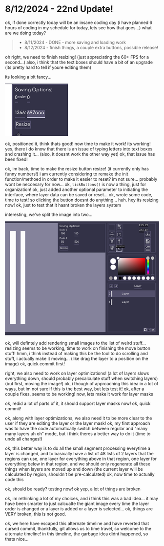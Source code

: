 # 8/12/2024 - 22nd Update!

ok, if done correctly today will be an insane coding day (i have planned 6 hours of coding in my schedule for today, lets see how that goes...) what are we doing today?

> - 8/11/2024 - DONE - more saving and loading work
> - 8/12/2024 - finish things, a couple extra buttons, possible release!

oh right, we need to finish resizing! (just appreciating the 60+ FPS for a second...) also, i think that the text boxes should have a bit of an upgrade (its pretty hard to tell if youre editing them)

its looking a bit fancy...

![alt text](</updatelogs/images/082024/08122024 - 1.png>)

ok, positioned it, think thats good! now time to make it work! its working! yes, there i do know that there is an issue of typing letters into text boxes and crashing it... (also, it doesnt work the other way yet) ok, that issue has been fixed! 

ok, im back, time to make the resize button resize! (it currently only has funny numbers!) i am currently considering to remake the init function/methoed in order to make it easier to reset? im not sure... probably wont be neccesary for now... ok, `tickButtons()` is now a thing, just for organization! ok, just added another optional parameter to initiating the interface, where layer data can be saved or reset... ok, wrote some code, time to test! so clicking the button doesnt do anything... huh. hey its resizing now! ok, just to test that it hasnt broken the layers system

interesting, we've split the image into two...

![what](</updatelogs/images/082024/08122024 - 2.png>)

ok, will defintely add rendering small images to the list of weird stuff... resizing seems to be working, time to work on finishing the move button stuff! hmm, i think instead of making this be the tool to do scrolling and stuff, i actually make it moving... (like drag the layer to a position on the image) ok, quick commit first!

right, we also need to work on layer optimizations! (a lot of layers slows everything down, should probably precalculate stuff when switching layers) (but first, moving the image!) ok, i though of approaching this idea in a lot of ways, but im not sure if this is the best way, but lets test it! ok, after a couple fixes, seems to be working! now, lets make it work for layer masks

ok, redid a lot of parts of it, it should support layer masks now! ok, quick commit!

ok, along with layer optimizations, we also need it to be more clear to the user if they are editing the layer or the layer mask! ok, my first approach was to have the code automatically switch between regular and "many many layers uh oh" mode, but i think theres a better way to do it (time to undo all changes!)

ok, this better way is to do all the small segment processing everytime a layer is changed, and to basically have a list of 48 lists of 2 layers that the regions can use, one layer for everything above in that region, one layer for everything below in that region, and we should only regenerate all these things when layers are moved up and down (the current layer will be calculated by region, shouldn't be pre-calculated) ok, now time to actually code this

ok, should be ready? testing now! ok yep, a lot of things are broken

ok, im rethinking a lot of my choices, and i think this was a bad idea... it may have been smarter to just calcualte the giant image every time the layer order is changed or a layer is added or a layer is selected... ok, things are VERY broken, this is not good.

ok, we here have escaped this alternate timeline and have reverted that cursed commit, thankfully, git allows us to time travel, so welcome to the alternate timeline! in this timeline, the garbage idea didnt happened, so thats nice...